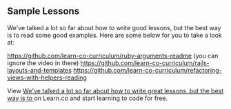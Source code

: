 ## Sample Lessons 

We've talked a lot so far about how to write good lessons, but the best way is to read some good examples. Here are some below for you to take a look at: 

https://github.com/learn-co-curriculum/ruby-arguments-readme (you can ignore the video in there) 
https://github.com/learn-co-curriculum/rails-layouts-and-templates
https://github.com/learn-co-curriculum/refactoring-views-with-helpers-reading



<p data-visibility='hidden'>View <a href='https://learn.co/lessons/strong-sample-labs' title='We've talked a lot so far about how to write great lessons, but the best way is to '>We've talked a lot so far about how to write great lessons, but the best way is to </a> on Learn.co and start learning to code for free.</p>
